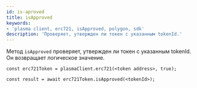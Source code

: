 ```yaml
---
id: is-aproved
title: isApproved
keywords:
- 'plasma client, erc721, isApproved, polygon, sdk'
description: 'Проверяет, утвержден ли токен с указанным tokenId.'
---
```


Метод `isApproved` проверяет, утвержден ли токен с указанным tokenId. Он возвращает логическое значение.

```
const erc721Token = plasmaClient.erc721(<token address>, true);

const result = await erc721Token.isApproved(<tokenId>);

```
